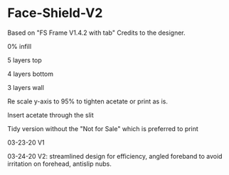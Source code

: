 # Face-Shield-V2

Based on "FS Frame V1.4.2 with tab" Credits to the designer.

0% infill

5 layers top

4 layers bottom

3 layers wall

Re scale y-axis to 95% to tighten acetate or print as is.

Insert acetate through the slit

Tidy version without the "Not for Sale" which is preferred to print

03-23-20 V1

03-24-20 V2: streamlined design for efficiency, angled foreband to avoid irritation on forehead, antislip nubs.
